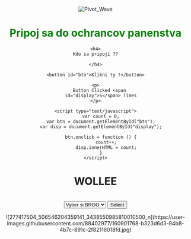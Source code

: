 ![Pivot_Wave](https://user-images.githubusercontent.com/88402977/160902016-30568362-0429-471a-b4c5-451d52b05a1e.gif)

<html>
  
<head>
    <meta http-equiv="Content-Type" content="text/html; charset=utf-8">
    <title>GUY A GAY</title>
</head>
  
<body style="text-align: center;">
    <h1 style="color: green;">
        Pripoj sa do ochrancov panenstva
    </h1>
  
    <h4>
      Kdo sa pripojí ??  
      
    </h4>
  
    <button id="btn">Klikni ty !</button>
  
    <p>
        Button Clicked <span 
        id="display">5</span> Times
    </p>
  
    <script type="text/javascript">
        var count = 0;
        var btn = document.getElementById("btn");
        var disp = document.getElementById("display");
  
        btn.onclick = function () {
            count++;
            disp.innerHTML = count;
        }
    </script>
</body>
  
</html>






<div>
  <h1>WOLLEE</h1>
</div><br />
<div class="dropdown">
  <form>
    <select name="list" id="list" accesskey="target" onchange="showOptions(this); buttonClicked(this)">
      <option value="none">Vyber si BROO</option>
      <option value="GAY">GAY</option>
    </select>
    <input type=button id="but" value="Select" onclick="showOptions(); buttonClicked()" />
    <div><mark id="coutner"></mark></div>
  </form>

</div>
<div id="div"></div>
![277417504_506546204359141_3438550985810010500_n](https://user-images.githubusercontent.com/88402977/160901768-b323d6d3-94b8-4b7c-891c-2f82116018fd.jpg)
